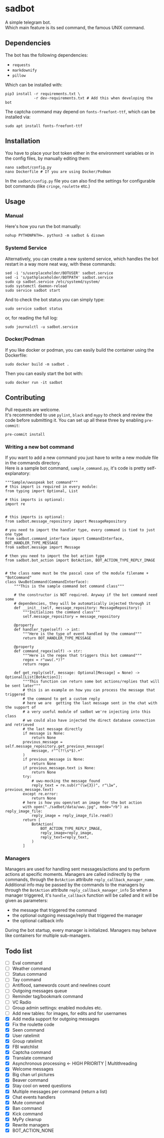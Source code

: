 # sadbot
A simple telegram bot.  
Which main feature is its sed command, the famous UNIX command.

## Dependencies
The bot has the following dependencies:
- `requests`
- `markdownify`
- `pillow`

Which can be installed with:
```
pip3 install -r requirements.txt \
             -r dev-requirements.txt # Add this when developing the bot
```
The captcha command may depend on `fonts-freefont-ttf`, which can be installed
via:
```shell
sudo apt install fonts-freefont-ttf
```

## Installation
You have to place your bot token either in the environment variables or in the
config files, by manually editing them:
```
nano sadbot/config.py
nano Dockerfile # If you are using Docker/Podman
```
In the `sadbot/config.py` file you can also find the settings for configurable
bot commands (like `cringe`, `roulette` etc.)


## Usage
### Manual
Here's how you run the bot manually:  
```
nohup PYTHONPATH=. python3 -m sadbot & disown
```
### Systemd Service
Alternatively, you can create a new systemd service, which handles the bot
restart in a way more neat way, with these commands:
```shell
sed -i 's/userplaceholder/BOTUSER' sadbot.service
sed -i 's/pathplaceholder/BOTPATH' sadbot.service
sudo cp sadbot.service /etc/systemd/system/
sudo systemctl daemon-reload
sudo service sadbot start
```
And to check the bot status you can simply type:
```shell
sudo service sadbot status
```
or, for reading the full log:
```shell
sudo journalctl -u sadbot.service
```
### Docker/Podman
If you like docker or podman, you can easily build the container using the
Dockerfile:
```shell
sudo docker build -m sadbot .
```
Then you can easily start the bot with:
```shell
sudo docker run -it sadbot
```

## Contributing
Pull requests are welcome.  
It's recommended to use `pylint`, `black` and `mypy` to check and review the
code before submitting it. You can set up all these three by enabling
`pre-commit`:
```shell
pre-commit install
```

### Writing a new bot command
If you want to add a new command you just have to write a new module file in the
commands directory.  
Here is a sample bot command, `sample_command.py`, it's code is pretty
self-explanatory:
```python3
"""Sample/uwuspeak bot command"""
# this import is required in every module:
from typing import Optional, List

# this imports is optional:
import re


# this imports is optional:
from sadbot.message_repository import MessageRepository

# you need to import the handler type, every command is tied to just one type
from sadbot.command_interface import CommandInterface, BOT_HANDLER_TYPE_MESSAGE
from sadbot.message import Message

# then you need to import the bot action type
from sadbot.bot_action import BotAction, BOT_ACTION_TYPE_REPLY_IMAGE


# the class name must be the pascal case of the module filename + "BotCommand"
class UwuBotCommand(CommandInterface):
    """This is the sample command bot command class"""

    # the constructor is NOT required. Anyway if the bot command need some
    # dependencies, they will be automatically injected through it
    def __init__(self, message_repository: MessageRepository):
        """Initializes the command class"""
        self.message_repository = message_repository

    @property
    def handler_type(self) -> int:
        """Here is the type of event handled by the command"""
        return BOT_HANDLER_TYPE_MESSAGE

    @property
    def command_regex(self) -> str:
        """Here is the regex that triggers this bot command"""
        regex = r"uwu(.*)?"
        return regex

    def get_reply(self, message: Optional[Message] = None) -> Optional[List[BotAction]]:
        """This function can return some bot actions/replies that will  be sent later"""
        # this is an example on how you can process the message that triggered
        # the command to get a custom reply
        # here we are  getting the last message sent in the chat with the support of
        # a very useful module of sadbot we're injecting into this class
        # we could also have injected the direct database connection and retrieved
        # the last message directly
        if message is None:
            return None
        previous_message = self.message_repository.get_previous_message(
            message, r"^(?!\s*$).+"
        )
        if previous_message is None:
            return None
        if previous_message.text is None:
            return None
        try:
            # uwu-mocking the message found
            reply_text = re.sub(r"(\w{3})", r"\1w", previous_message.text)
        except re.error:
            return None
        # here is how you open/set an image for the bot action
        with open("./sadbot/data/uwu.jpg", mode="rb") as reply_image_file:
            reply_image = reply_image_file.read()
        return [
            BotAction(
                BOT_ACTION_TYPE_REPLY_IMAGE,
                reply_image=reply_image,
                reply_text=reply_text,
            )
        ]
```

### Managers
Managers are used for handling sent messages/actions and to perform actions
at specific moments.
Managers are called indirectly by the commands, through the `BotAction`
attribute `reply_callback_manager_name`.
Additional info may be passed by the commands to the managers by through the
`BotAction` attribute `reply_callback_manager_info`
So when a manager triggered, it's `handle_callback` function will be called and
it will be given as parameters:
- the message that triggered the command
- the optional outgoing message/reply that triggered the manager
- the optional callback info

During the bot startup, every manager is initialized.
Managers may behave like containers for multiple sub-managers.

## Todo list
- [ ] Eval command
- [ ] Weather command
- [ ] Status command
- [ ] Tay command
- [ ] Antiflood, samewords count and newlines count
- [ ] Outgoing messages queue
- [ ] Reminder tag/bookmark command
- [ ] VC Radio
- [ ] Group admin settings: enabled modules etc.
- [ ] Add new tables: for images, for edits and for usernames
- [X] Add media support for outgoing messages
- [X] Fix the roulette code
- [X] Seen command
- [X] User ratelimit
- [X] Group ratelimit
- [X] FBI watchlist
- [X] Captcha command
- [X] Translate command
- [X] Asynchronous processing <- HIGH PRIORITY | Multithreading
- [X] Welcome messages
- [X] Big chan url pictures
- [X] Beaver command
- [X] Stay cool on weed questions
- [X] Multiple messages per command (return a list)
- [X] Chat events handlers
- [X] Mute command
- [X] Ban command
- [X] Kick command
- [X] MyPy cleanup
- [X] Rewrite managers
- [X] BOT_ACTION_NONE
